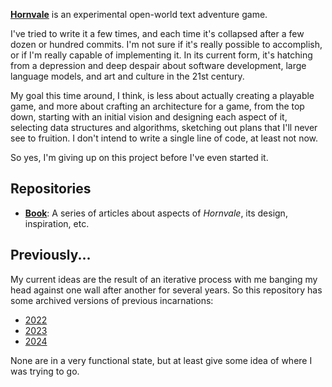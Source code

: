 [**Hornvale**](https://github.com/hornvale/hornvale) is an experimental open-world text adventure game.

I've tried to write it a few times, and each time it's collapsed after a few dozen or hundred commits. I'm not sure if it's really possible to accomplish, or if I'm really capable of implementing it. In its current form, it's hatching from a depression and deep despair about software development, large language models, and art and culture in the 21st century.

My goal this time around, I think, is less about actually creating a playable game, and more about crafting an architecture for a game, from the top down, starting with an initial vision and designing each aspect of it, selecting data structures and algorithms, sketching out plans that I'll never see to fruition. I don't intend to write a single line of code, at least not now.

So yes, I'm giving up on this project before I've even started it.

## Repositories

- **[Book](https://github.com/hornvale/book/)**: A series of articles about aspects of _Hornvale_, its design, inspiration, etc.

## Previously...

My current ideas are the result of an iterative process with me banging my head against one wall after another for several years. So this repository has some archived versions of previous incarnations:
- [2022](https://github.com/hornvale/hornvale-2022)
- [2023](https://github.com/hornvale/hornvale-2023)
- [2024](https://github.com/hornvale/hornvale-2024)

None are in a very functional state, but at least give some idea of where I was trying to go.
